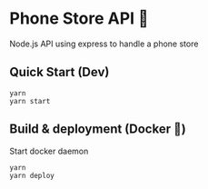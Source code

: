 # Phone Store API 📱

Node.js API using express to handle a phone store

## Quick Start (Dev)

```
yarn
yarn start
```

## Build & deployment (Docker 🐳)

Start docker daemon

```
yarn
yarn deploy
```
